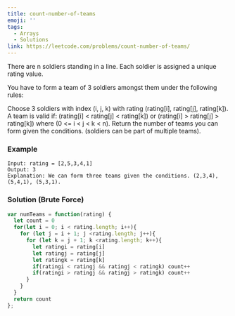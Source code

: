 ```yaml
---
title: count-number-of-teams
emoji: ''
tags:
  - Arrays
  - Solutions
link: https://leetcode.com/problems/count-number-of-teams/
---
```


There are n soldiers standing in a line. Each soldier is assigned a unique rating value.

You have to form a team of 3 soldiers amongst them under the following rules:

Choose 3 soldiers with index (i, j, k) with rating (rating[i], rating[j], rating[k]).
A team is valid if:  (rating[i] < rating[j] < rating[k]) or (rating[i] > rating[j] > rating[k]) where (0 <= i < j < k < n).
Return the number of teams you can form given the conditions. (soldiers can be part of multiple teams).

### Example

```
Input: rating = [2,5,3,4,1]
Output: 3
Explanation: We can form three teams given the conditions. (2,3,4), (5,4,1), (5,3,1). 
```

### Solution (Brute Force)

``` js
var numTeams = function(rating) {
  let count = 0
  for(let i = 0; i < rating.length; i++){
    for (let j = i + 1; j <rating.length; j++){
      for (let k = j + 1; k <rating.length; k++){
        let ratingi = rating[i]
        let ratingj = rating[j]
        let ratingk = rating[k]
        if(ratingi < ratingj && ratingj < ratingk) count++
        if(ratingi > ratingj && ratingj > ratingk) count++
      }
    }
  }
  return count
};
```